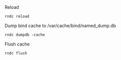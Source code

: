 Reload 
```
rndc reload
```
Dump bind cache to /var/cache/bind/named_dump.db
```
rndc dumpdb -cache
```
Flush cache
```
rndc flush
```
